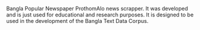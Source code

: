 Bangla Popular Newspaper ProthomAlo news scrapper. It was developed and is just used for educational and research purposes. It is designed to be used in the development of the Bangla Text Data Corpus.
